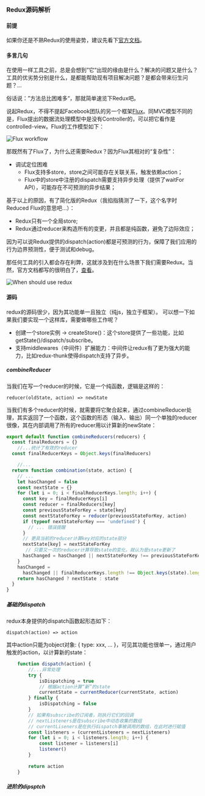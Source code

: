 ### Redux源码解析

#### 前提
如果你还是不熟Redux的使用姿势，建议先看下[官方文档](https://redux.js.org/introduction/getting-started)。

#### 多言几句
在使用一样工具之前，总是会想到”它“出现的缘由是什么？解决的问题又是什么？工具的优劣势分别是什么，是都能帮助现有项目解决问题？是都会带来衍生问题？...

俗话说：”方法总比困难多“，那就简单速览下Redux吧。

说起Redux，不得不提起Facebook团队的另一个框架[Flux](https://facebook.github.io/flux/)。同MVC模型不同的是，Flux提出的数据流处理模型中是没有Controller的，可以把它看作是controlled-view。Flux的工作模型如下：


![Flux workflow]()

那既然有了Flux了，为什么还需要Redux？因为Flux其相对的“复杂性”：

* 调试定位困难
   * Flux支持多store，store之间可能存在关联关系，触发依赖action；
   * Flux中的store中注册的dispatch需要支持异步处理（提供了waitFor API），可能存在不可预测的异步结果；

基于以上的原因，有了简化版的Redux（我掐指猜测了一下，这个名字时Reduced Flux的意思吧...）：

* Redux只有一个全局store;
* Redux通过reducer来构造所有的变更，并且都是纯函数，避免了边际效应；

因为可以说Redux提供的dispatch(action)都是可预测的行为，保障了我们应用的行为边界预测性，便于测试和debug。

那任何工具的引入都会存在利弊，这就涉及到在什么场景下我们需要Redux。当然，官方文档都写的很明白了，[查看](https://redux.js.org/tutorials/essentials/part-1-overview-concepts#when-should-i-use-redux)。

![When should use redux]()


#### 源码

redux的源码很少，因为其功能单一且独立（纯js，独立于框架）。
可以想一下如果我们要实现一个这样库，需要做哪些工作呢？

* 创建一个store实例 -> createStore()：这个store提供了一些功能，比如getState()/dispatch/subscribe。
* 支持middlewares（中间件）扩展能力：中间件让redux有了更为强大的能力，比如redux-thunk使得dispatch支持了异步。

##### combineReducer

当我们在写一个reducer的时候，它是一个纯函数，逻辑是这样的：

`reducer(oldState, action) => newState`

当我们有多个reducer的时候，就需要将它聚合起来，通过combineReducer处理，其实返回了一个函数，这个函数的形态（输入、输出）同一个单独的reducer很像，其在内部调用了所有的reducer用以计算新的newState：

```javascript
export default function combineReducers(reducers) {
  const finalReducers = {}
	//...统计了有效的reducer
  const finalReducerKeys = Object.keys(finalReducers)

	//...
  return function combination(state, action) {
    // ...
    let hasChanged = false
    const nextState = {}
    for (let i = 0; i < finalReducerKeys.length; i++) {
      const key = finalReducerKeys[i]
      const reducer = finalReducers[key]
      const previousStateForKey = state[key]
      const nextStateForKey = reducer(previousStateForKey, action)
      if (typeof nextStateForKey === 'undefined') {
        // ... 错误提醒
      }
      // 更具当前的reducer计算key对应的state部分
      nextState[key] = nextStateForKey
	   // 只要又一次的reducer计算导致state的变化，就认为是state更新了
      hasChanged = hasChanged || nextStateForKey !== previousStateForKey
    }
    hasChanged =
      hasChanged || finalReducerKeys.length !== Object.keys(state).length
    return hasChanged ? nextState : state
  }
}
```

##### 基础的dispatch
redux本身提供的dispatch函数起形态如下：

`dispatch(action) => action`

其中action只能为object对象: { type: xxx, ... }，可见其功能也很单一，通过用户触发的action，以计算新的state：

```javascript
	function dispatch(action) {
		//...异常处理
		try {
			isDispatching = true
			// 根据action计算“新”的state
			currentState = currentReducer(currentState, action)
		} finally {
			isDispatching = false
		}
		// 如果有subscribe的订阅者，则执行它们的回调
		// nextListeners是在subscribe中动态收集的数组
		// currentLiseners是在执行dispatch事被调用的数组，在此时进行赋值
		const listeners = (currentListeners = nextListeners)
		for (let i = 0; i < listeners.length; i++) {
			const listener = listeners[i]
			listener()
		}
	
		return action
	}
```

##### 进阶的dipsptch



